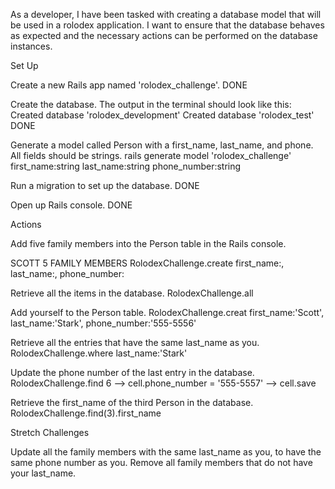 As a developer, I have been tasked with creating a database model that will be used in a rolodex application. I want to ensure that the database behaves as expected and the necessary actions can be performed on the database instances.

Set Up

Create a new Rails app named 'rolodex_challenge'. DONE


Create the database. The output in the terminal should look like this: 
Created database 'rolodex_development'
Created database 'rolodex_test' DONE


Generate a model called Person with a first_name, last_name, and phone. All fields should be strings.
rails generate model 'rolodex_challenge' first_name:string last_name:string phone_number:string

Run a migration to set up the database.
DONE

Open up Rails console.
DONE

Actions

Add five family members into the Person table in the Rails console.

SCOTT 5 FAMILY MEMBERS
RolodexChallenge.create first_name:, last_name:, phone_number:

Retrieve all the items in the database.
RolodexChallenge.all

Add yourself to the Person table.
RolodexChallenge.creat first_name:'Scott', last_name:'Stark', phone_number:'555-5556'

Retrieve all the entries that have the same last_name as you.
RolodexChallenge.where last_name:'Stark'

Update the phone number of the last entry in the database.
RolodexChallenge.find 6 --> cell.phone_number = '555-5557' --> cell.save


Retrieve the first_name of the third Person in the database.
RolodexChallenge.find(3).first_name 

Stretch Challenges

Update all the family members with the same last_name as you, to have the same phone number as you.
Remove all family members that do not have your last_name.